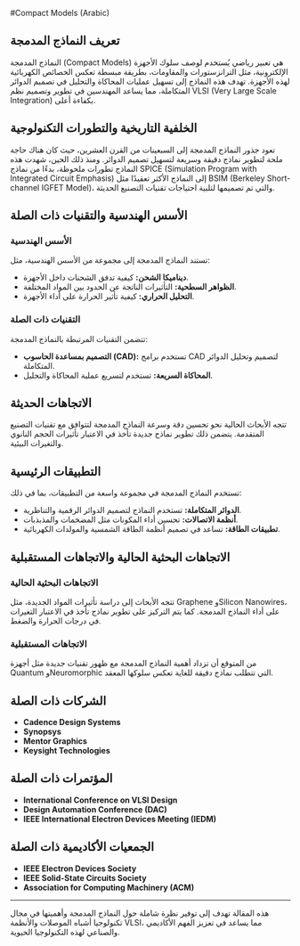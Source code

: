 #Compact Models (Arabic)

## تعريف النماذج المدمجة

النماذج المدمجة (Compact Models) هي تعبير رياضي يُستخدم لوصف سلوك الأجهزة الإلكترونية، مثل الترانزستورات والمقاومات، بطريقة مبسطة تعكس الخصائص الكهربائية لهذه الأجهزة. تهدف هذه النماذج إلى تسهيل عمليات المحاكاة والتحليل في تصميم الدوائر المتكاملة، مما يساعد المهندسين في تطوير وتصميم نظم VLSI (Very Large Scale Integration) بكفاءة أعلى.

## الخلفية التاريخية والتطورات التكنولوجية

تعود جذور النماذج المدمجة إلى السبعينات من القرن العشرين، حيث كان هناك حاجة ملحة لتطوير نماذج دقيقة وسريعة لتسهيل تصميم الدوائر. ومنذ ذلك الحين، شهدت هذه النماذج تطورات ملحوظة، بدءًا من نماذج SPICE (Simulation Program with Integrated Circuit Emphasis) إلى النماذج الأكثر تعقيدًا مثل BSIM (Berkeley Short-channel IGFET Model)، والتي تم تصميمها لتلبية احتياجات تقنيات التصنيع الحديثة.

## الأسس الهندسية والتقنيات ذات الصلة

### الأسس الهندسية

تستند النماذج المدمجة إلى مجموعة من الأسس الهندسية، مثل:

- **ديناميكا الشحن:** كيفية تدفق الشحنات داخل الأجهزة.
- **الظواهر السطحية:** التأثيرات الناتجة عن الحدود بين المواد المختلفة.
- **التحليل الحراري:** كيفية تأثير الحرارة على أداء الأجهزة.

### التقنيات ذات الصلة

تتضمن التقنيات المرتبطة بالنماذج المدمجة:

- **التصميم بمساعدة الحاسوب (CAD):** تستخدم برامج CAD لتصميم وتحليل الدوائر المتكاملة.
- **المحاكاة السريعة:** تستخدم لتسريع عملية المحاكاة والتحليل.

## الاتجاهات الحديثة

تتجه الأبحاث الحالية نحو تحسين دقة وسرعة النماذج المدمجة لتتوافق مع تقنيات التصنيع المتقدمة. يتضمن ذلك تطوير نماذج جديدة تأخذ في الاعتبار تأثيرات الحجم النانوي والتغيرات البيئية.

## التطبيقات الرئيسية

تستخدم النماذج المدمجة في مجموعة واسعة من التطبيقات، بما في ذلك:

- **الدوائر المتكاملة:** تستخدم النماذج لتصميم الدوائر الرقمية والتناظرية.
- **أنظمة الاتصالات:** تحسين أداء المكونات مثل المضخمات والمذبذبات.
- **تطبيقات الطاقة:** تساعد في تصميم أنظمة الطاقة الشمسية والمولدات الكهربائية.

## الاتجاهات البحثية الحالية والاتجاهات المستقبلية

### الاتجاهات البحثية الحالية

تتجه الأبحاث إلى دراسة تأثيرات المواد الجديدة، مثل Graphene وSilicon Nanowires، على أداء النماذج المدمجة. كما يتم التركيز على تطوير نماذج تأخذ في الاعتبار التغيرات في درجات الحرارة والضغط.

### الاتجاهات المستقبلية

من المتوقع أن تزداد أهمية النماذج المدمجة مع ظهور تقنيات جديدة مثل أجهزة Quantum وNeuromorphic التي تتطلب نماذج دقيقة للغاية تعكس سلوكها المعقد.

## الشركات ذات الصلة

- **Cadence Design Systems**
- **Synopsys**
- **Mentor Graphics**
- **Keysight Technologies**

## المؤتمرات ذات الصلة

- **International Conference on VLSI Design**
- **Design Automation Conference (DAC)**
- **IEEE International Electron Devices Meeting (IEDM)**

## الجمعيات الأكاديمية ذات الصلة

- **IEEE Electron Devices Society**
- **IEEE Solid-State Circuits Society**
- **Association for Computing Machinery (ACM)**

---

هذه المقالة تهدف إلى توفير نظرة شاملة حول النماذج المدمجة وأهميتها في مجال تكنولوجيا أشباه الموصلات والأنظمة VLSI، مما يساعد في تعزيز الفهم الأكاديمي والصناعي لهذه التكنولوجيا الحيوية.